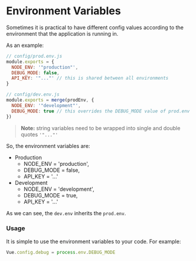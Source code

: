 # Environment Variables

Sometimes it is practical to have different config values according to the environment that the application is running in.

As an example:

```js
// config/prod.env.js
module.exports = {
  NODE_ENV: '"production"',
  DEBUG_MODE: false,
  API_KEY: '"..."' // this is shared between all environments
}

// config/dev.env.js
module.exports = merge(prodEnv, {
  NODE_ENV: '"development"',
  DEBUG_MODE: true // this overrides the DEBUG_MODE value of prod.env
})
```

> **Note:** string variables need to be wrapped into single and double quotes `'"..."'`

So, the environment variables are:
- Production
    - NODE_ENV   = 'production',
    - DEBUG_MODE = false,
    - API_KEY    = '...'
- Development
    - NODE_ENV   = 'development',
    - DEBUG_MODE = true,
    - API_KEY    = '...'

As we can see, the `dev.env` inherits the `prod.env`.

### Usage

It is simple to use the environment variables to your code. For example:

```js
Vue.config.debug = process.env.DEBUG_MODE
```